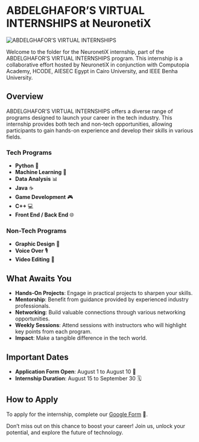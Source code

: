 # ABDELGHAFOR’S VIRTUAL INTERNSHIPS at NeuronetiX

![ABDELGHAFOR’S VIRTUAL INTERNSHIPS](https://your-image-url-here.jpg)

Welcome to the folder for the NeuronetiX internship, part of the ABDELGHAFOR’S VIRTUAL INTERNSHIPS program. This internship is a collaborative effort hosted by NeuronetiX in conjunction with Computopia Academy, HCODE, AIESEC Egypt in Cairo University, and IEEE Benha University.

## Overview

ABDELGHAFOR’S VIRTUAL INTERNSHIPS offers a diverse range of programs designed to launch your career in the tech industry. This internship provides both tech and non-tech opportunities, allowing participants to gain hands-on experience and develop their skills in various fields.

### Tech Programs

- **Python** 🐍
- **Machine Learning** 🤖
- **Data Analysis** 📊
- **Java** ☕
- **Game Development** 🎮
- **C++** 💻
- **Front End / Back End** 🌐

### Non-Tech Programs

- **Graphic Design** 🎨
- **Voice Over** 🎙️
- **Video Editing** 🎥

## What Awaits You

- **Hands-On Projects**: Engage in practical projects to sharpen your skills.
- **Mentorship**: Benefit from guidance provided by experienced industry professionals.
- **Networking**: Build valuable connections through various networking opportunities.
- **Weekly Sessions**: Attend sessions with instructors who will highlight key points from each program.
- **Impact**: Make a tangible difference in the tech world.

## Important Dates

- **Application Form Open**: August 1 to August 10 📅
- **Internship Duration**: August 15 to September 30 🗓️

## How to Apply

To apply for the internship, complete our [Google Form](https://lnkd.in/dmWMrn_7) 📝.

Don’t miss out on this chance to boost your career! Join us, unlock your potential, and explore the future of technology.
